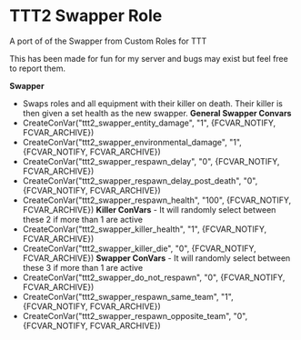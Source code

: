# TTT2 Swapper Role
A port of of the Swapper from Custom Roles for TTT

This has been made for fun for my server and bugs may exist but feel free to report them.

**Swapper** 
- Swaps roles and all equipment with their killer on death. Their killer is then given a set health as the new swapper.
  **General Swapper Convars**
-	CreateConVar("ttt2_swapper_entity_damage", "1", {FCVAR_NOTIFY, FCVAR_ARCHIVE})
-	CreateConVar("ttt2_swapper_environmental_damage", "1", {FCVAR_NOTIFY, FCVAR_ARCHIVE})
-	CreateConVar("ttt2_swapper_respawn_delay", "0", {FCVAR_NOTIFY, FCVAR_ARCHIVE})
-	CreateConVar("ttt2_swapper_respawn_delay_post_death", "0", {FCVAR_NOTIFY, FCVAR_ARCHIVE})
-	CreateConVar("ttt2_swapper_respawn_health", "100", {FCVAR_NOTIFY, FCVAR_ARCHIVE})
	**Killer ConVars** - It will randomly select between these 2 if more than 1 are active
-	CreateConVar("ttt2_swapper_killer_health", "1", {FCVAR_NOTIFY, FCVAR_ARCHIVE})
-	CreateConVar("ttt2_swapper_killer_die", "0", {FCVAR_NOTIFY, FCVAR_ARCHIVE})
	**Swapper ConVars** - It will randomly select between these 3 if more than 1 are active
-	CreateConVar("ttt2_swapper_do_not_respawn", "0", {FCVAR_NOTIFY, FCVAR_ARCHIVE})
-	CreateConVar("ttt2_swapper_respawn_same_team", "1", {FCVAR_NOTIFY, FCVAR_ARCHIVE})
-	CreateConVar("ttt2_swapper_respawn_opposite_team", "0", {FCVAR_NOTIFY, FCVAR_ARCHIVE})

